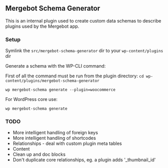 ## Mergebot Schema Generator

This is an internal plugin used to create custom data schemas to describe plugins used by the Mergebot app.

### Setup

Symlink the `src/mergebot-schema-generator` dir to your `wp-content/plugins` dir

Generate a schema with the WP-CLI command:

First of all the command must be run from the plugin directory:
`cd wp-content/plugins/mergebot-schema-generator`

`wp mergebot-schema generate --plugin=woocommerce`

For WordPress core use:

`wp mergebot-schema generate`

### TODO

* More intelligent handling of foreign keys
* More intelligent handling of shortcodes
* Relationships - deal with custom plugin meta tables
* Content
* Clean up and doc blocks
* Don't duplicate core relationships, eg. a plugin adds '_thumbnail_id'